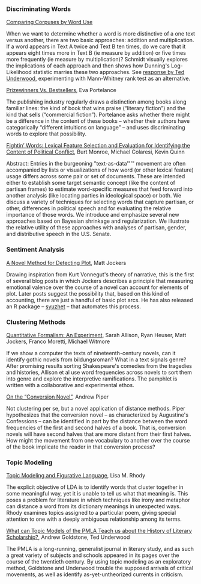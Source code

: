 ### Discriminating Words

[Comparing Corpuses by Word Use](http://sappingattention.blogspot.com/2011/10/comparing-corpuses-by-word-use.html)

When we want to determine whether a word is more distinctive of a one text versus another, there are two basic approaches: addition and multiplication. If a word appears in Text A twice and Text B ten times, do we care that it appears eight times more in Text B (ie measure by addition) or five times more frequently (ie measure by multiplication)? Schmidt visually explores the implications of each approach and then shows how Dunning's Log-Likelihood statistic marries these two approaches. See [response by Ted Underwood](http://tedunderwood.com/2011/11/09/identifying-the-terms-that-characterize-an-author-or-genre-why-dunnings-may-not-be-the-best-method/), experimenting with Mann-Whitney rank test as an alternative.

[Prizewinners Vs. Bestsellers](http://txtlab.org/?p=494), Eva Portelance

The publishing industry regularly draws a distinction among books along familiar lines: the kind of book that wins praise (“literary fiction”) and the kind that sells (“commercial fiction”). Portelance asks whether there might be a difference in the content of these books – whether their authors have categorically “different intuitions on language” – and uses discriminating words to explore that possibility.

[Fightin’ Words: Lexical Feature Selection and Evaluation for Identifying the Content of Political Conflict](http://languagelog.ldc.upenn.edu/myl/Monroe.pdf), Burt Monroe, Michael Colaresi, Kevin Quinn

Abstract: Entries in the burgeoning "text-as-data’"’" movement are often accompanied by lists or visualizations of how word (or other lexical feature) usage differs across some pair or set of documents. These are intended either to establish some target semantic concept (like the content of partisan frames) to estimate word-specific measures that feed forward into another analysis (like locating parties in ideological space) or both. We discuss a variety of techniques for selecting words that capture partisan, or other, differences in political speech and for evaluating the relative importance of those words. We introduce and emphasize several new approaches based on Bayesian shrinkage and regularization. We illustrate the relative utility of these approaches with analyses of partisan, gender, and distributive speech in the U.S. Senate. 


### Sentiment Analysis

[A Novel Method for Detecting Plot](http://www.matthewjockers.net/2014/06/05/a-novel-method-for-detecting-plot/), Matt Jockers

Drawing inspiration from Kurt Vonnegut's theory of narrative, this is the first of several blog posts in which Jockers describes a principle that measuring emotional valence over the course of a novel can account for elements of plot. Later posts suggest the possibility that, based on this kind of accounting, there are just a handful of basic plot arcs. He has also released an R package – [syuzhet](https://cran.r-project.org/web/packages/syuzhet/index.html) – that automates this process.


### Clustering Methods

[Quantitative Formalism: An Experiment](http://litlab.stanford.edu/LiteraryLabPamphlet1.pdf), Sarah Allison, Ryan Heuser, Matt Jockers, Franco Moretti, Michael Witmore

If we show a computer the texts of nineteenth-century novels, can it identify gothic novels from bildungsroman? What in a text signals genre? After promising results sorting Shakespeare's comedies from the tragedies and histories, Allison et al use word frequencies across novels to sort them into genre and explore the interpretive ramifications. The pamphlet is written with a collaborative and experimental ethos.

[On the “Conversion Novel”](http://txtlab.org/?p=459), Andrew Piper

Not clustering per se, but a novel application of distance methods. Piper hypothesizes that the conversion novel – as characterized by Augustine's Confessions – can be identified in part by the distance between the word frequencies of the first and second halves of a book. That is, conversion novels will have second halves that are more distant from their first halves. How might the movement from one vocabulary to another over the course of the book implicate the reader in that conversion process?


### Topic Modeling

[Topic Modeling and Figurative Language](journalofdigitalhumanities.org/2-1/topic-modeling-and-figurative-language-by-lisa-m-rhody/), Lisa M. Rhody

The explicit objective of LDA is to identify words that cluster together in some meaningful way, yet it is unable to tell us what that meaning is. This poses a problem for literature in which techniques like irony and metaphor can distance a word from its dictionary meanings in unexpected ways. Rhody examines topics assigned to a particular poem, giving special attention to one with a deeply ambiguous relationship among its terms.

[What can Topic Models of the PMLA Teach us about the History of Literary Scholarship?](http://journalofdigitalhumanities.org/2-1/what-can-topic-models-of-pmla-teach-us-by-ted-underwood-and-andrew-goldstone/), Andrew Goldstone, Ted Underwood

The PMLA is a long-running, generalist journal in literary study, and as such a great variety of subjects and schools appeared in its pages over the course of the twentieth century. By using topic modeling as an exploratory method, Goldstone and Underwood trouble the supposed arrivals of critical movements, as well as identify as-yet-untheorized currents in criticism.
